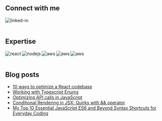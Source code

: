 ## Connect with me
[<img align="left" alt="linked-in" src="https://img.shields.io/badge/linkedin-%230077B5.svg?&style=for-the-badge&logo=linkedin&logoColor=white" />](https://www.linkedin.com/in/zishan-tareque/)

<br>
<br>

## Expertise
<img align="left" alt="react" src="https://img.shields.io/badge/react%20-%2320232a.svg?&style=for-the-badge&logo=react&logoColor=%2361DAFB" />
<img align="left" alt="nodejs" src="https://img.shields.io/badge/node.js%20-%2343853D.svg?&style=for-the-badge&logo=node.js&logoColor=white" />
<img align="left" alt="aws" src="https://img.shields.io/badge/Amazon%20AWS-%23232F3E?logo=amazon-aws&logoColor=white&style=for-the-badge" />
<img align="left" alt="aws" src="https://img.shields.io/badge/firebase-ffca28?style=for-the-badge&logo=firebase&logoColor=black" />
<img align="left" alt="aws" src="https://shields.io/badge/TypeScript-3178C6?logo=TypeScript&logoColor=FFF&style=for-the-badge" />

<br>
<br>

## Blog posts
<!-- BLOG-POST-LIST:START -->
- [10 ways to optimize a React codebase](https://zishantareque.hashnode.dev/10-ways-to-optimize-a-react-codebase)
- [Working with Typescript Enums](https://zishantareque.hashnode.dev/working-with-typescript-enums)
- [Optimizing API calls in JavaScript](https://zishantareque.hashnode.dev/optimizing-api-calls-in-javascript)
- [Conditional Rendering in JSX: Quirks with && operator](https://zishantareque.hashnode.dev/conditional-rendering-in-jsx-quirks-with-operator)
- [My Top 10 Essential JavaScript ES6 and Beyond Syntax Shortcuts for Everyday Coding](https://zishantareque.hashnode.dev/my-top-10-essential-javascript-es6-and-beyond-syntax-shortcuts-for-everyday-coding)
<!-- BLOG-POST-LIST:END -->



<!--
**Zishan3165/Zishan3165** is a ✨ _special_ ✨ repository because its `README.md` (this file) appears on your GitHub profile.

Here are some ideas to get you started:

- 🔭 I’m currently working on ...
- 🌱 I’m currently learning ...
- 👯 I’m looking to collaborate on ...
- 🤔 I’m looking for help with ...
- 💬 Ask me about ...
- 📫 How to reach me: ...
- 😄 Pronouns: ...
- ⚡ Fun fact: ...
-->
